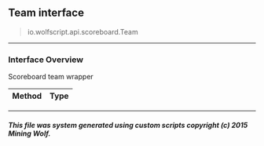 ## Team __interface__

>io.wolfscript.api.scoreboard.Team

---

### Interface Overview

Scoreboard team wrapper

Method | Type   
--- | :--- 



---



##### This file was system generated using custom scripts copyright (c) 2015 Mining Wolf.
	

